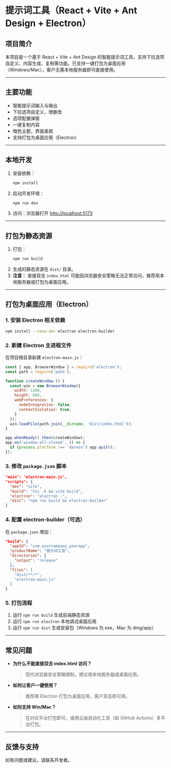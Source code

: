 # 提示词工具（React + Vite + Ant Design + Electron）

## 项目简介

本项目是一个基于 React + Vite + Ant Design 的智能提示词工具，支持下拉选项自定义、内容生成、复制等功能。已支持一键打包为桌面应用（Windows/Mac），客户无需本地服务器即可直接使用。

---

## 主要功能
- 智能提示词输入与输出
- 下拉选项自定义、增删改
- 选项配置弹窗
- 一键复制内容
- 暗色主题，界面美观
- 支持打包为桌面应用（Electron）

---

## 本地开发

1. 安装依赖：
   ```bash
   npm install
   ```
2. 启动开发环境：
   ```bash
   npm run dev
   ```
3. 访问：浏览器打开 [http://localhost:5173](http://localhost:5173)

---

## 打包为静态资源

1. 打包：
   ```bash
   npm run build
   ```
2. 生成的静态资源在 `dist/` 目录。
3. **注意：** 直接双击 `index.html` 可能因浏览器安全策略无法正常访问，推荐用本地服务器或打包为桌面应用。

---

## 打包为桌面应用（Electron）

### 1. 安装 Electron 相关依赖
```bash
npm install --save-dev electron electron-builder
```

### 2. 新建 Electron 主进程文件
在项目根目录新建 `electron-main.js`：
```js
const { app, BrowserWindow } = require('electron');
const path = require('path');

function createWindow () {
  const win = new BrowserWindow({
    width: 1200,
    height: 800,
    webPreferences: {
      nodeIntegration: false,
      contextIsolation: true,
    }
  });
  win.loadFile(path.join(__dirname, 'dist/index.html'));
}

app.whenReady().then(createWindow);
app.on('window-all-closed', () => {
  if (process.platform !== 'darwin') app.quit();
});
```

### 3. 修改 `package.json` 脚本
```json
"main": "electron-main.js",
"scripts": {
  "dev": "vite",
  "build": "tsc -b && vite build",
  "electron": "electron .",
  "dist": "npm run build && electron-builder"
}
```

### 4. 配置 electron-builder（可选）
在 `package.json` 增加：
```json
"build": {
  "appId": "com.yourcompany.yourapp",
  "productName": "提示词工具",
  "directories": {
    "output": "release"
  },
  "files": [
    "dist/**/*",
    "electron-main.js"
  ]
}
```

### 5. 打包流程
1. 运行 `npm run build` 生成前端静态资源
2. 运行 `npm run electron` 本地调试桌面应用
3. 运行 `npm run dist` 生成安装包（Windows 为 exe，Mac 为 dmg/app）

---

## 常见问题
- **为什么不能直接双击 index.html 访问？**
  > 现代浏览器安全策略限制，建议用本地服务器或桌面应用。
- **如何让客户一键使用？**
  > 推荐用 Electron 打包为桌面应用，客户双击即可用。
- **如何支持 Win/Mac？**
  > 在对应平台打包即可，或用云端自动化工具（如 GitHub Actions）多平台打包。

---

## 反馈与支持
如有问题或建议，请联系开发者。
